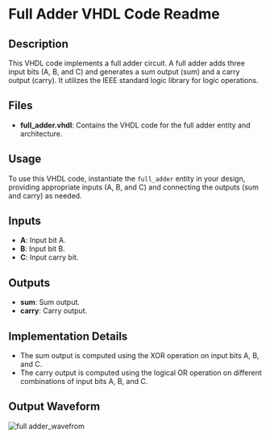 # Full Adder VHDL Code Readme

## Description
This VHDL code implements a full adder circuit. A full adder adds three input bits (A, B, and C) and generates a sum output (sum) and a carry output (carry). It utilizes the IEEE standard logic library for logic operations.

## Files
- **full_adder.vhdl**: Contains the VHDL code for the full adder entity and architecture.

## Usage
To use this VHDL code, instantiate the `full_adder` entity in your design, providing appropriate inputs (A, B, and C) and connecting the outputs (sum and carry) as needed.

## Inputs
- **A**: Input bit A.
- **B**: Input bit B.
- **C**: Input carry bit.

## Outputs
- **sum**: Sum output.
- **carry**: Carry output.

## Implementation Details
- The sum output is computed using the XOR operation on input bits A, B, and C.
- The carry output is computed using the logical OR operation on different combinations of input bits A, B, and C.

## Output Waveform

![full adder_wavefrom](https://github.com/Roshan-T/VHDL/assets/82012823/fc855511-1f0b-4277-9f29-39a129d5364b)
